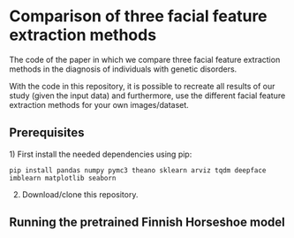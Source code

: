<h1>Comparison of three facial feature extraction methods</h1>

The code of the paper in which we compare three facial feature extraction methods in the diagnosis of individuals with genetic disorders.

With the code in this repository, it is possible to recreate all results of our study (given the input data) and furthermore, use the different facial feature extraction methods for your own images/dataset.

<h2>Prerequisites</h2>
1) First install the needed dependencies using pip:

```
pip install pandas numpy pymc3 theano sklearn arviz tqdm deepface imblearn matplotlib seaborn
```

2) Download/clone this repository.

<h2>Running the pretrained Finnish Horseshoe model</h2>

